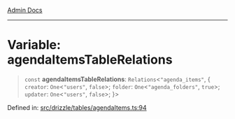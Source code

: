 [Admin Docs](/)

***

# Variable: agendaItemsTableRelations

> `const` **agendaItemsTableRelations**: `Relations`\<`"agenda_items"`, \{ `creator`: `One`\<`"users"`, `false`\>; `folder`: `One`\<`"agenda_folders"`, `true`\>; `updater`: `One`\<`"users"`, `false`\>; \}\>

Defined in: [src/drizzle/tables/agendaItems.ts:94](https://github.com/PalisadoesFoundation/talawa-api/blob/a4f57b3a64e82c74809b195eb7bde9c04b2a5e89/src/drizzle/tables/agendaItems.ts#L94)
